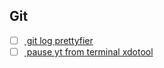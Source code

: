 ## Git
* [ ] [ git log prettyfier ](https://stackoverflow.com/questions/1057564/pretty-git-branch-graphs)
* [ ] [ pause yt from terminal xdotool ](https://askubuntu.com/questions/538168/can-i-pause-youtube-in-chrome-from-the-command-line)
